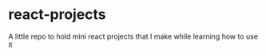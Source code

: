 # react-projects
A little repo to hold mini react projects that I make while learning how to use it
